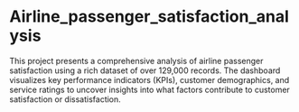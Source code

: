 # Airline_passenger_satisfaction_analysis
This project presents a comprehensive analysis of airline passenger satisfaction using a rich dataset of over 129,000 records. The dashboard visualizes key performance indicators (KPIs), customer demographics, and service ratings to uncover insights into what factors contribute to customer satisfaction or dissatisfaction.
